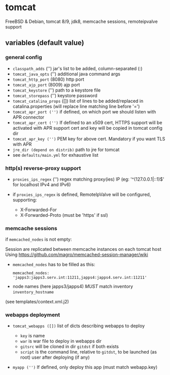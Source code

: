 # tomcat

FreeBSD & Debian, tomcat 8/9, jdk8, memcache sessions, remoteipvalve support

## variables (default value)

### general config

* `classpath_adds` ('')
  jar's list to be added, column-separated (:)
* `tomcat_java_opts` ('')
  additional java command args
* `tomcat_http_port` (8080)
  http port
* `tomcat_ajp_port` (8009)
  ajp port
* `tomcat_keystore` ('')
  path to a keystore file
* `tomcat_storepass` ('')
  keystore password
* `tomcat_catalina_props` ([])
  list of lines to be added/replaced in catalina.properties
  (will replace line matching line before '=')
* `tomcat_apr_port ('')`
  if defined, on which port we should listen with APR connector
* `tomcat_apr_cert ('')`
  If defined to an x509 cert, HTTPS support will be activated with APR support
  cert and key will be copied in tomcat config dir
* `tomcat_apr_key ('')`
  PEM key for above cert. Mandatory if you want TLS with APR
* `jre_dir (depend on distrib)`
  path to jre for tomcat
* see `defaults/main.yml` for exhaustive list

### http(s) reverse-proxy support

* `proxies_ips_regex` ('')
  regex matching proxy(ies) IP (eg: '^(127\.0\.0\.1|::1)$' for localhost IPv4 and IPv6)

* if `proxies_ips_regex` is defined, RemoteIpValve will be configured, supporting:
  * X-Forwarded-For
  * X-Forwarded-Proto (must be 'https' if ssl)

### memcache sessions

if `memcached_nodes` is not empty:

Session are replicated between memcache instances on each tomcat host 
Using https://github.com/magro/memcached-session-manager/wiki

* `memcached_nodes` has to be filled as this:
<code><pre>memcached_nodes: 'japps3:japps3.serv.int:11211,japps4:japps4.serv.int:11211'</pre></code>
* node names (here japps3/japps4) *MUST* match inventory `inventory_hostname`

(see templates/context.xml.j2)

### webapps deployment

* `tomcat_webapps ([])` list of dicts describing webapps to deploy
  * `key` is name
  * `war` is war file to deploy in webapps dir
  * `gitsrc` will be cloned in dir `gitdst` if both exists
  * `script` is the command line, relative to `gitdst`, to be launched (as root) user after deploying (if any)

* `myapp ('')` If defined, only deploy this app (must match webapp.key)
